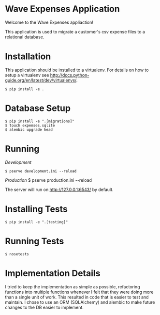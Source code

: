 Wave Expenses Application
=========================


Welcome to the Wave Expenses appliaction!

This application is used to migrate a customer's csv
expense files to a relational database.


Installation
============
This application should be installed to a virtualenv. For details on how to
setup a virtualenv see http://docs.python-guide.org/en/latest/dev/virtualenvs/.

    $ pip install -e .

Database Setup
==============

    $ pip install -e ".[migrations]"
    $ touch expenses.sqlite
    $ alembic upgrade head

Running
=======

*Development*

    $ pserve development.ini --reload

*Production*
    $ pserve production.ini --reload

The server will run on http://127.0.0.1:6543/ by default.

Installing Tests
================

    $ pip install -e ".[testing]"


Running Tests
=============

    $ nosetests


Implementation Details
======================

  I tried to keep the implementation as simple as possible, refactoring
functions into multiple functions whenever I felt that they were doing more than
a single unit of work. This resulted in code that is easier to test and
maintain. I chose to use an ORM (SQLAlchemy) and alembic to make future changes
to the DB easier to implement.
